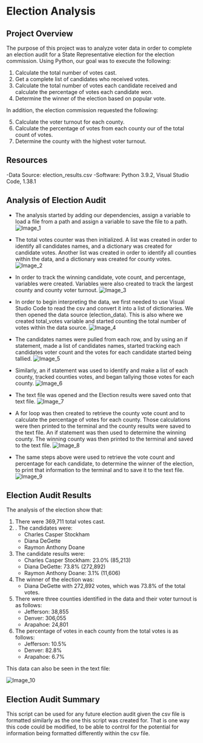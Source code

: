 # Election Analysis

## Project Overview
The purpose of this project was to analyze voter data in order to complete an election audit for a State Representative election for the election commission. Using Python, our goal was to execute the following: 

1. Calculate the total number of votes cast.
2. Get a complete list of candidates who received votes.
3. Calculate the total number of votes each candidate received and calculate the percentage of votes each candidate won.
4. Determine the winner of the election based on popular vote.

In addition, the election commission requested the following: 

5. Calculate the voter turnout for each county.
6. Calculate the percentage of votes from each county our of the total count of votes.
7. Determine the county with the highest voter turnout. 

## Resources
-Data Source: election_results.csv
-Software: Python 3.9.2, Visual Studio Code, 1.38.1

## Analysis of Election Audit
- The analysis started by adding our dependencies, assign a variable to load a file from a path and assign a variable to save the file to a path.![Image_1](https://user-images.githubusercontent.com/79758494/113524971-d0b37200-9577-11eb-8a55-e7eb9f5b2436.PNG)

- The total votes counter was then initialized. A list was created in order to identify all candidates names, and a dictionary was created for candidate votes. Another list was created in order to identify all counties within the data, and a dictionary was created for county votes. ![Image_2](https://user-images.githubusercontent.com/79758494/113525126-c9409880-9578-11eb-86e6-2c2dc1ff1560.PNG)

- In order to track the winning candidate, vote count, and percentage, variables were created. Variables were also created to track the largest county and county voter turnout. 
![Image_3](https://user-images.githubusercontent.com/79758494/113525213-410ec300-9579-11eb-8492-e1c3c1daf847.PNG)

- In order to begin interpreting the data, we first needed to use Visual Studio Code to read the csv and convert it into a list of dictionaries. We then opened the data source (election_data). This is also where we created total_votes variable and started counting the total number of votes within the data source. 
![Image_4](https://user-images.githubusercontent.com/79758494/113525492-e8d8c080-957a-11eb-9e82-8fd165b21eeb.PNG)

- The candidates names were pulled from each row, and by using an if statement, made a list of candidates names, started tracking each candidates voter count and the votes for each candidate started being tallied. 
![Image_5](https://user-images.githubusercontent.com/79758494/113525493-ea09ed80-957a-11eb-8711-b82dbfe0e231.PNG)

- Similarly, an if statement was used to identify and make a list of each county, tracked counties votes, and began tallying those votes for each county. 
![Image_6](https://user-images.githubusercontent.com/79758494/113525495-eaa28400-957a-11eb-881a-7da4a5869297.PNG)

- The text file was opened and the Election results were saved onto that text file. 
![Image_7](https://user-images.githubusercontent.com/79758494/113525496-ebd3b100-957a-11eb-87b7-c9687807da87.PNG)

- A for loop was then created to retrieve the county vote count and to calculate the percentage of votes for each county. Those calculations were then printed to the terminal and the county results were saved to the text file. An if statement was then used to determine the winning county. The winning county was then printed to the terminal  and saved to the text file. 
![Image_8](https://user-images.githubusercontent.com/79758494/113525498-ed04de00-957a-11eb-9f80-275a554f510f.PNG)

- The same steps above were used to retrieve the vote count and percentage for each candidate, to determine the winner of the election, to print that information to the terminal and to save it to the text file. 
![Image_9](https://user-images.githubusercontent.com/79758494/113525499-ee360b00-957a-11eb-891a-ecb68b0ccde2.PNG)


## Election Audit Results

The analysis of the election show that:

1. There were 369,711 total votes cast.
2. . The candidates were:
	- Charles Casper Stockham
	- Diana DeGette
	- Raymon Anthony Doane
3. The candidate results were:
	- Charles Casper Stockham: 23.0% (85,213)
	- Diana DeGette: 73.8% (272,892)
	- Raymon Anthony Doane: 3.1% (11,606)
4. The winner of the election was:
	- Diana DeGette with 272,892 votes, which was 73.8% of the total votes. 
5. There were three counties identified in the data and their voter turnout is as follows: 
	- Jefferson: 38,855
	- Denver: 306,055
	- Arapahoe: 24,801
6. The percentage of votes in each county from the total votes is as follows: 
	  - Jefferson: 10.5% 
	  - Denver: 82.8% 
	  - Arapahoe: 6.7% 

This data can also be seen in the text file: 

![Image_10](https://user-images.githubusercontent.com/79758494/113525916-51c13800-957d-11eb-9b5b-eef42d35cd99.PNG)

## Election Audit Summary
This script can be used for any future election audit given the csv file is formatted similarly as the one this script was created for. That is one way this code could be modified, to be able to control for the potential for information being formatted differently within the csv file.
 
 
